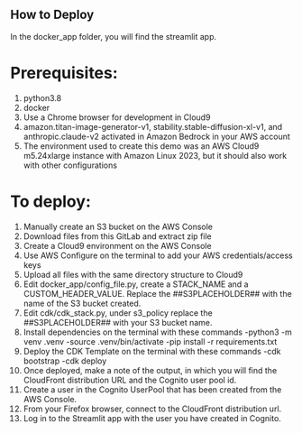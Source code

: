 ## How to Deploy

In the docker_app folder, you will find the streamlit app.

# Prerequisites:

1. python3.8
2. docker
3. Use a Chrome browser for development in Cloud9
4. amazon.titan-image-generator-v1, stability.stable-diffusion-xl-v1, and anthropic.claude-v2 activated in Amazon Bedrock in your AWS account
5. The environment used to create this demo was an AWS Cloud9 m5.24xlarge instance with Amazon Linux 2023, but it should also work with other configurations

# To deploy:

1. Manually create an S3 bucket on the AWS Console
2. Download files from this GitLab and extract zip file
3. Create a Cloud9 environment on the AWS Console
4. Use AWS Configure on the terminal to add your AWS credentials/access keys
5. Upload all files with the same directory structure to Cloud9
6. Edit docker_app/config_file.py, create a STACK_NAME and a CUSTOM_HEADER_VALUE. Replace the ##S3PLACEHOLDER## with the name of the S3 bucket created.
7. Edit cdk/cdk_stack.py, under s3_policy replace the ##S3PLACEHOLDER## with your S3 bucket name.
8. Install dependencies on the terminal with these commands
  -python3 -m venv .venv
  -source .venv/bin/activate
  -pip install -r requirements.txt
9. Deploy the CDK Template on the terminal with these commands
  -cdk bootstrap
  -cdk deploy
10. Once deployed, make a note of the output, in which you will find the CloudFront distribution URL and the Cognito user pool id.
11. Create a user in the Cognito UserPool that has been created from the AWS Console.
12. From your Firefox browser, connect to the CloudFront distribution url.
13. Log in to the Streamlit app with the user you have created in Cognito.

